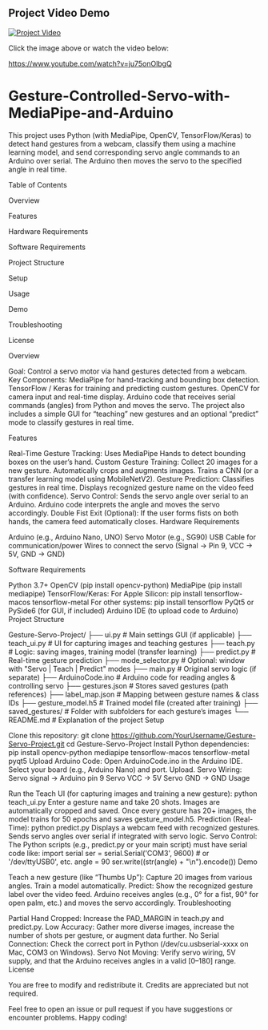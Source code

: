 ## Project Video Demo

[![Project Video](https://img.youtube.com/vi/ju75onOlbgQ/0.jpg)](https://www.youtube.com/watch?v=ju75onOlbgQ)

Click the image above or watch the video below:

https://www.youtube.com/watch?v=ju75onOlbgQ


# Gesture-Controlled-Servo-with-MediaPipe-and-Arduino
This project uses Python (with MediaPipe, OpenCV, TensorFlow/Keras) to detect hand gestures from a webcam, classify them using a machine learning model, and send corresponding servo angle commands to an Arduino over serial. The Arduino then moves the servo to the specified angle in real time.

Table of Contents

Overview

Features

Hardware Requirements

Software Requirements

Project Structure

Setup

Usage

Demo

Troubleshooting

License


Overview

Goal: Control a servo motor via hand gestures detected from a webcam.
Key Components:
MediaPipe for hand-tracking and bounding box detection.
TensorFlow / Keras for training and predicting custom gestures.
OpenCV for camera input and real-time display.
Arduino code that receives serial commands (angles) from Python and moves the servo.
The project also includes a simple GUI for “teaching” new gestures and an optional “predict” mode to classify gestures in real time.

Features

Real-Time Gesture Tracking:
Uses MediaPipe Hands to detect bounding boxes on the user’s hand.
Custom Gesture Training:
Collect 20 images for a new gesture.
Automatically crops and augments images.
Trains a CNN (or a transfer learning model using MobileNetV2).
Gesture Prediction:
Classifies gestures in real time.
Displays recognized gesture name on the video feed (with confidence).
Servo Control:
Sends the servo angle over serial to an Arduino.
Arduino code interprets the angle and moves the servo accordingly.
Double Fist Exit (Optional):
If the user forms fists on both hands, the camera feed automatically closes.
Hardware Requirements

Arduino (e.g., Arduino Nano, UNO)
Servo Motor (e.g., SG90)
USB Cable for communication/power
Wires to connect the servo (Signal -> Pin 9, VCC -> 5V, GND -> GND)


Software Requirements

Python 3.7+
OpenCV (pip install opencv-python)
MediaPipe (pip install mediapipe)
TensorFlow/Keras:
For Apple Silicon:
pip install tensorflow-macos tensorflow-metal
For other systems:
pip install tensorflow
PyQt5 or PySide6 (for GUI, if included)
Arduino IDE (to upload code to Arduino)
Project Structure

Gesture-Servo-Project/
├── ui.py               # Main settings GUI (if applicable)
├── teach_ui.py         # UI for capturing images and teaching gestures
├── teach.py            # Logic: saving images, training model (transfer learning)
├── predict.py          # Real-time gesture prediction
├── mode_selector.py    # Optional: window with "Servo | Teach | Predict" modes
├── main.py             # Original servo logic (if separate)
├── ArduinoCode.ino     # Arduino code for reading angles & controlling servo
├── gestures.json       # Stores saved gestures (path references)
├── label_map.json      # Mapping between gesture names & class IDs
├── gesture_model.h5    # Trained model file (created after training)
├── saved_gestures/     # Folder with subfolders for each gesture’s images
└── README.md           # Explanation of the project
Setup

Clone this repository:
git clone https://github.com/YourUsername/Gesture-Servo-Project.git
cd Gesture-Servo-Project
Install Python dependencies:
pip install opencv-python mediapipe tensorflow-macos tensorflow-metal pyqt5
Upload Arduino Code:
Open ArduinoCode.ino in the Arduino IDE.
Select your board (e.g., Arduino Nano) and port.
Upload.
Servo Wiring:
Servo signal -> Arduino pin 9
Servo VCC -> 5V
Servo GND -> GND
Usage

Run the Teach UI (for capturing images and training a new gesture):
python teach_ui.py
Enter a gesture name and take 20 shots.
Images are automatically cropped and saved.
Once every gesture has 20+ images, the model trains for 50 epochs and saves gesture_model.h5.
Prediction (Real-Time):
python predict.py
Displays a webcam feed with recognized gestures.
Sends servo angles over serial if integrated with servo logic.
Servo Control:
The Python scripts (e.g., predict.py or your main script) must have serial code like:
import serial
ser = serial.Serial('COM3', 9600)  # or '/dev/ttyUSB0', etc.
angle = 90
ser.write((str(angle) + "\n").encode())
Demo

Teach a new gesture (like “Thumbs Up”):
Capture 20 images from various angles.
Train a model automatically.
Predict:
Show the recognized gesture label over the video feed.
Arduino receives angles (e.g., 0° for a fist, 90° for open palm, etc.) and moves the servo accordingly.
Troubleshooting

Partial Hand Cropped: Increase the PAD_MARGIN in teach.py and predict.py.
Low Accuracy: Gather more diverse images, increase the number of shots per gesture, or augment data further.
No Serial Connection: Check the correct port in Python (/dev/cu.usbserial-xxxx on Mac, COM3 on Windows).
Servo Not Moving: Verify servo wiring, 5V supply, and that the Arduino receives angles in a valid [0–180] range.
License

You are free to modify and redistribute it. Credits are appreciated but not required.

Feel free to open an issue or pull request if you have suggestions or encounter problems. Happy coding!
